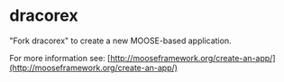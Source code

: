 dracorex
=====

"Fork dracorex" to create a new MOOSE-based application.

For more information see: [http://mooseframework.org/create-an-app/](http://mooseframework.org/create-an-app/)
